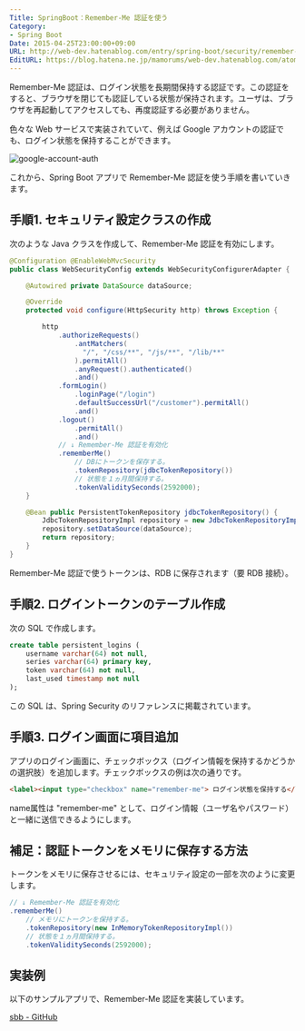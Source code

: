 ```yaml
---
Title: SpringBoot：Remember-Me 認証を使う
Category:
- Spring Boot
Date: 2015-04-25T23:00:00+09:00
URL: http://web-dev.hatenablog.com/entry/spring-boot/security/remember-me
EditURL: https://blog.hatena.ne.jp/mamorums/web-dev.hatenablog.com/atom/entry/10328749687179332433
---
```


Remember-Me 認証は、ログイン状態を長期間保持する認証です。この認証をすると、ブラウザを閉じても認証している状態が保持されます。ユーザは、ブラウザを再起動してアクセスしても、再度認証する必要がありません。

色々な Web サービスで実装されていて、例えば Google アカウントの認証でも、ログイン状態を保持することができます。

![google-account-auth](http://cdn-ak.f.st-hatena.com/images/fotolife/m/mamorums/20160816/20160816123826.png)

これから、Spring Boot アプリで Remember-Me 認証を使う手順を書いていきます。


## 手順1. セキュリティ設定クラスの作成
次のような Java クラスを作成して、Remember-Me 認証を有効にします。

```java
@Configuration @EnableWebMvcSecurity
public class WebSecurityConfig extends WebSecurityConfigurerAdapter {

    @Autowired private DataSource dataSource;

    @Override
    protected void configure(HttpSecurity http) throws Exception {

        http
            .authorizeRequests()
                .antMatchers(
                  "/", "/css/**", "/js/**", "/lib/**"
                ).permitAll()
                .anyRequest().authenticated()
                .and()
            .formLogin()
                .loginPage("/login")
                .defaultSuccessUrl("/customer").permitAll()
                .and()
            .logout()
                .permitAll()
                .and()
            // ↓ Remember-Me 認証を有効化
            .rememberMe()
            	// DBにトークンを保存する。
            	.tokenRepository(jdbcTokenRepository())
            	// 状態を１ヵ月間保持する。
            	.tokenValiditySeconds(2592000);
    }

    @Bean public PersistentTokenRepository jdbcTokenRepository() {
    	JdbcTokenRepositoryImpl repository = new JdbcTokenRepositoryImpl();
    	repository.setDataSource(dataSource);
    	return repository;
    }
}
```

Remember-Me 認証で使うトークンは、RDB に保存されます（要 RDB 接続）。


## 手順2. ログイントークンのテーブル作成
次の SQL で作成します。

```sql
create table persistent_logins (
	username varchar(64) not null,
	series varchar(64) primary key,
	token varchar(64) not null,
	last_used timestamp not null
);
```

この SQL は、Spring Security のリファレンスに掲載されています。


## 手順3. ログイン画面に項目追加
アプリのログイン画面に、チェックボックス（ログイン情報を保持するかどうかの選択肢）を追加します。チェックボックスの例は次の通りです。

```html
<label><input type="checkbox" name="remember-me"> ログイン状態を保持する</label>
```

name属性は "remember-me" として、ログイン情報（ユーザ名やパスワード）と一緒に送信できるようにします。


## 補足：認証トークンをメモリに保存する方法
トークンをメモリに保存させるには、セキュリティ設定の一部を次のように変更します。

```java
// ↓ Remember-Me 認証を有効化
.rememberMe()
  	// メモリにトークンを保持する。
  	.tokenRepository(new InMemoryTokenRepositoryImpl())
  	// 状態を１ヵ月間保持する。
  	.tokenValiditySeconds(2592000);
```


## 実装例
以下のサンプルアプリで、Remember-Me 認証を実装しています。

[sbb  - GitHub](https://github.com/mamorum/blog/tree/master/code/sbb)
